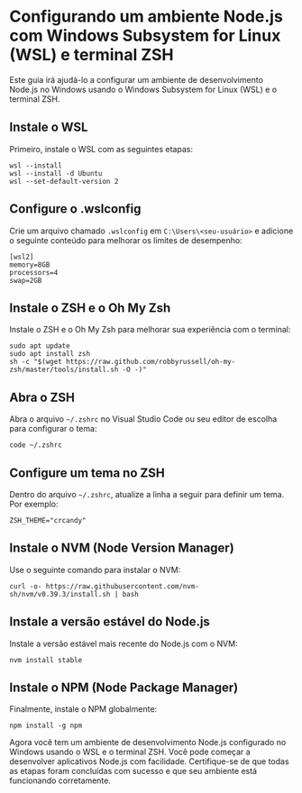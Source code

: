 # Configurando um ambiente Node.js com Windows Subsystem for Linux (WSL) e terminal ZSH

Este guia irá ajudá-lo a configurar um ambiente de desenvolvimento Node.js no Windows usando o Windows Subsystem for Linux (WSL) e o terminal ZSH.

## Instale o WSL

Primeiro, instale o WSL com as seguintes etapas:

```
wsl --install
wsl --install -d Ubuntu
wsl --set-default-version 2
```

## Configure o .wslconfig

Crie um arquivo chamado `.wslconfig` em `C:\Users\<seu-usuário>` e adicione o seguinte conteúdo para melhorar os limites de desempenho:

```
[wsl2]
memory=8GB
processors=4
swap=2GB
```

## Instale o ZSH e o Oh My Zsh

Instale o ZSH e o Oh My Zsh para melhorar sua experiência com o terminal:

```
sudo apt update
sudo apt install zsh
sh -c "$(wget https://raw.github.com/robbyrussell/oh-my-zsh/master/tools/install.sh -O -)"
```

## Abra o ZSH

Abra o arquivo `~/.zshrc` no Visual Studio Code ou seu editor de escolha para configurar o tema:

```
code ~/.zshrc
```

## Configure um tema no ZSH

Dentro do arquivo `~/.zshrc`, atualize a linha a seguir para definir um tema. Por exemplo:

```
ZSH_THEME="crcandy"
```

## Instale o NVM (Node Version Manager)

Use o seguinte comando para instalar o NVM:

```
curl -o- https://raw.githubusercontent.com/nvm-sh/nvm/v0.39.3/install.sh | bash
```

## Instale a versão estável do Node.js

Instale a versão estável mais recente do Node.js com o NVM:

```
nvm install stable
```

## Instale o NPM (Node Package Manager)

Finalmente, instale o NPM globalmente:

```
npm install -g npm
```

Agora você tem um ambiente de desenvolvimento Node.js configurado no Windows usando o WSL e o terminal ZSH. Você pode começar a desenvolver aplicativos Node.js com facilidade. Certifique-se de que todas as etapas foram concluídas com sucesso e que seu ambiente está funcionando corretamente.
